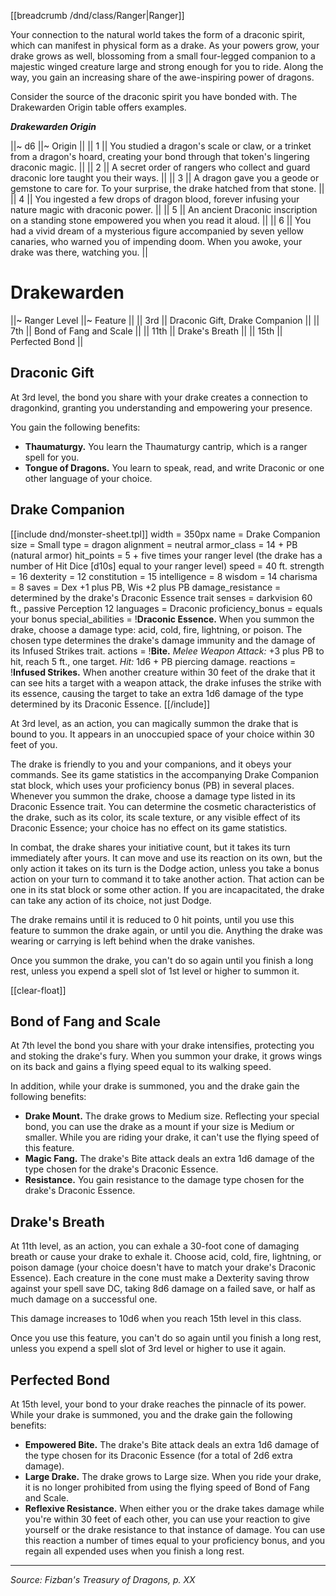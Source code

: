 [[breadcrumb /dnd/class/Ranger|Ranger]]

Your connection to the natural world takes the form of a draconic spirit, which can manifest in physical form as a drake. As your powers grow, your drake grows as well, blossoming from a small four-legged companion to a majestic winged creature large and strong enough for you to ride. Along the way, you gain an increasing share of the awe-inspiring power of dragons.

Consider the source of the draconic spirit you have bonded with. The Drakewarden Origin table offers examples.

***Drakewarden Origin***

||~ d6 ||~ Origin ||
|| 1 || You studied a dragon's scale or claw, or a trinket from a dragon's hoard, creating your bond through that token's lingering draconic magic. ||
|| 2 || A secret order of rangers who collect and guard draconic lore taught you their ways. ||
|| 3 || A dragon gave you a geode or gemstone to care for. To your surprise, the drake hatched from that stone. ||
|| 4 || You ingested a few drops of dragon blood, forever infusing your nature magic with draconic power. ||
|| 5 || An ancient Draconic inscription on a standing stone empowered you when you read it aloud. ||
|| 6 || You had a vivid dream of a mysterious figure accompanied by seven yellow canaries, who warned you of impending doom. When you awoke, your drake was there, watching you. ||

# Drakewarden

||~ Ranger Level ||~ Feature ||
|| 3rd || Draconic Gift, Drake Companion ||
|| 7th || Bond of Fang and Scale ||
|| 11th || Drake's Breath ||
|| 15th || Perfected Bond ||

## Draconic Gift

At 3rd level, the bond you share with your drake creates a connection to dragonkind, granting you understanding and empowering your presence.

You gain the following benefits:

* **Thaumaturgy.** You learn the Thaumaturgy cantrip, which is a ranger spell for you.
* **Tongue of Dragons.** You learn to speak, read, and write Draconic or one other language of your choice.

## Drake Companion

<div class="monster-float" markdown="1">

[[include dnd/monster-sheet.tpl]]
width = 350px
name = Drake Companion
size = Small
type = dragon
alignment = neutral
armor_class = 14 + PB (natural armor)
hit_points = 5 + five times your ranger level (the drake has a number of Hit Dice [d10s] equal to your ranger level)
speed = 40 ft.
strength = 16
dexterity = 12
constitution = 15
intelligence = 8
wisdom = 14
charisma = 8
saves = Dex +1 plus PB, Wis +2 plus PB
damage_resistance = determined by the drake's Draconic Essence trait
senses = darkvision 60 ft., passive Perception 12
languages = Draconic
proficiency_bonus = equals your bonus
special_abilities = !**Draconic Essence.** When you summon the drake, choose a damage type: acid, cold, fire, lightning, or poison. The chosen type determines the drake's damage immunity and the damage of its Infused Strikes trait.
actions = !**Bite.** *Melee Weapon Attack:* +3 plus PB to hit, reach 5 ft., one target. *Hit:* 1d6 + PB piercing damage.
reactions = !**Infused Strikes.** When another creature within 30 feet of the drake that it can see hits a target with a weapon attack, the drake infuses the strike with its essence, causing the target to take an extra 1d6 damage of the type determined by its Draconic Essence.
[[/include]]

</div>

At 3rd level, as an action, you can magically summon the drake that is bound to you. It appears in an unoccupied space of your choice within 30 feet of you.

The drake is friendly to you and your companions, and it obeys your commands. See its game statistics in the accompanying Drake Companion stat block, which uses your proficiency bonus (PB) in several places. Whenever you summon the drake, choose a damage type listed in its Draconic Essence trait. You can determine the cosmetic characteristics of the drake, such as its color, its scale texture, or any visible effect of its Draconic Essence; your choice has no effect on its game statistics.

In combat, the drake shares your initiative count, but it takes its turn immediately after yours. It can move and use its reaction on its own, but the only action it takes on its turn is the Dodge action, unless you take a bonus action on your turn to command it to take another action. That action can be one in its stat block or some other action. If you are incapacitated, the drake can take any action of its choice, not just Dodge.

The drake remains until it is reduced to 0 hit points, until you use this feature to summon the drake again, or until you die. Anything the drake was wearing or carrying is left behind when the drake vanishes.

Once you summon the drake, you can't do so again until you finish a long rest, unless you expend a spell slot of 1st level or higher to summon it.

[[clear-float]]

## Bond of Fang and Scale

At 7th level the bond you share with your drake intensifies, protecting you and stoking the drake's fury. When you summon your drake, it grows wings on its back and gains a flying speed equal to its walking speed.

In addition, while your drake is summoned, you and the drake gain the following benefits:

* **Drake Mount.** The drake grows to Medium size. Reflecting your special bond, you can use the drake as a mount if your size is Medium or smaller. While you are riding your drake, it can't use the flying speed of this feature.
* **Magic Fang.** The drake's Bite attack deals an extra 1d6 damage of the type chosen for the drake's Draconic Essence.
* **Resistance.** You gain resistance to the damage type chosen for the drake's Draconic Essence.

## Drake's Breath

At 11th level, as an action, you can exhale a 30-foot cone of damaging breath or cause your drake to exhale it. Choose acid, cold, fire, lightning, or poison damage (your choice doesn't have to match your drake's Draconic Essence). Each creature in the cone must make a Dexterity saving throw against your spell save DC, taking 8d6 damage on a failed save, or half as much damage on a successful one.

This damage increases to 10d6 when you reach 15th level in this class.

Once you use this feature, you can't do so again until you finish a long rest, unless you expend a spell slot of 3rd level or higher to use it again.

## Perfected Bond

At 15th level, your bond to your drake reaches the pinnacle of its power. While your drake is summoned, you and the drake gain the following benefits:

* **Empowered Bite.** The drake's Bite attack deals an extra 1d6 damage of the type chosen for its Draconic Essence (for a total of 2d6 extra damage).
* **Large Drake.** The drake grows to Large size. When you ride your drake, it is no longer prohibited from using the flying speed of Bond of Fang and Scale.
* **Reflexive Resistance.** When either you or the drake takes damage while you're within 30 feet of each other, you can use your reaction to give yourself or the drake resistance to that instance of damage. You can use this reaction a number of times equal to your proficiency bonus, and you regain all expended uses when you finish a long rest.

----

*Source: Fizban's Treasury of Dragons, p. XX*
